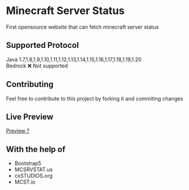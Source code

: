 # Minecraft Server Status
First opensource website that can fetch minecraft server status

## Supported Protocol
Java 1.7,1.8,1.9,1.10,1.11,1.12,1.13,1.14,1.15,1.16,1.17,1.18,1.19,1.20 <br>
Bedrock ❌ Not supported

## Contributing
Feel free to contribute to this project by forking it and commiting changes

## Live Preview
[Preview ?](https://dev.cxstudios.org/status.php)

## With the help of
- Bootstrap5
- MCSRVSTAT.us
- cxSTUDIOS.org
- MCST.io

